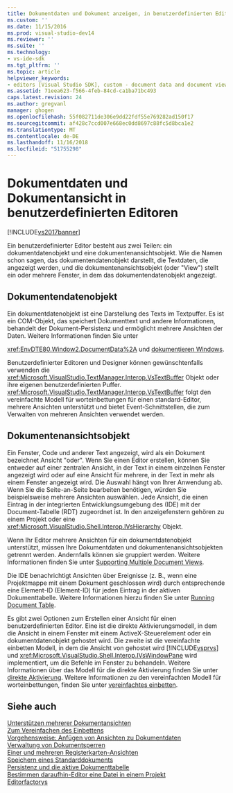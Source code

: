 ```yaml
---
title: Dokumentdaten und Dokument anzeigen, in benutzerdefinierten Editoren | Microsoft-Dokumentation
ms.custom: ''
ms.date: 11/15/2016
ms.prod: visual-studio-dev14
ms.reviewer: ''
ms.suite: ''
ms.technology:
- vs-ide-sdk
ms.tgt_pltfrm: ''
ms.topic: article
helpviewer_keywords:
- editors [Visual Studio SDK], custom - document data and document view
ms.assetid: 71eea623-f566-4feb-84cd-ca1ba71bc493
caps.latest.revision: 24
ms.author: gregvanl
manager: ghogen
ms.openlocfilehash: 55f082711de306e9dd22fdf55e769282ad150f17
ms.sourcegitcommit: af428c7ccd007e668ec0dd8697c88fc5d8bca1e2
ms.translationtype: MT
ms.contentlocale: de-DE
ms.lasthandoff: 11/16/2018
ms.locfileid: "51755298"
---
```

# <a name="document-data-and-document-view-in-custom-editors"></a>Dokumentdaten und Dokumentansicht in benutzerdefinierten Editoren
[!INCLUDE[vs2017banner](../includes/vs2017banner.md)]

Ein benutzerdefinierter Editor besteht aus zwei Teilen: ein dokumentdatenobjekt und eine dokumentenansichtsobjekt. Wie die Namen schon sagen, das dokumentendatenobjekt darstellt, die Textdaten, die angezeigt werden, und die dokumentenansichtsobjekt (oder "View") stellt ein oder mehrere Fenster, in dem das dokumentendatenobjekt angezeigt.  
  
## <a name="document-data-object"></a>Dokumentendatenobjekt  
 Ein dokumentdatenobjekt ist eine Darstellung des Texts im Textpuffer. Es ist ein COM-Objekt, das speichert Dokumenttext und andere Informationen, behandelt der Dokument-Persistenz und ermöglicht mehrere Ansichten der Daten. Weitere Informationen finden Sie unter  
  
 <xref:EnvDTE80.Window2.DocumentData%2A> und [dokumentieren Windows](../extensibility/internals/document-windows.md).  
  
 Benutzerdefinierter Editoren und Designer können gewünschtenfalls verwenden die <xref:Microsoft.VisualStudio.TextManager.Interop.VsTextBuffer> Objekt oder ihre eigenen benutzerdefinierten Puffer. <xref:Microsoft.VisualStudio.TextManager.Interop.VsTextBuffer> folgt den vereinfachte Modell für worteinbettungen für einen standard-Editor, mehrere Ansichten unterstützt und bietet Event-Schnittstellen, die zum Verwalten von mehreren Ansichten verwendet werden.  
  
## <a name="document-view-object"></a>Dokumentenansichtsobjekt  
 Ein Fenster, Code und anderer Text angezeigt, wird als ein Dokument bezeichnet Ansicht "oder". Wenn Sie einen Editor erstellen, können Sie entweder auf einer zentralen Ansicht, in der Text in einem einzelnen Fenster angezeigt wird oder auf eine Ansicht für mehrere, in der Text in mehr als einem Fenster angezeigt wird. Die Auswahl hängt von Ihrer Anwendung ab. Wenn Sie die Seite-an-Seite bearbeiten benötigen, würden Sie beispielsweise mehrere Ansichten auswählen. Jede Ansicht, die einen Eintrag in der integrierten Entwicklungsumgebung des (IDE) mit der Document-Tabelle (RDT) zugeordnet ist. In den anzeigefenstern gehören zu einem Projekt oder eine <xref:Microsoft.VisualStudio.Shell.Interop.IVsHierarchy> Objekt.  
  
 Wenn Ihr Editor mehrere Ansichten für ein dokumentdatenobjekt unterstützt, müssen Ihre Dokumentdaten und dokumentenansichtsobjekten getrennt werden. Andernfalls können sie gruppiert werden. Weitere Informationen finden Sie unter [Supporting Multiple Document Views](../extensibility/supporting-multiple-document-views.md).  
  
 Die IDE benachrichtigt Ansichten über Ereignisse (z. B., wenn eine Projektmappe mit einem Dokument geschlossen wird) durch entsprechende eine Element-ID (Element-ID) für jeden Eintrag in der aktiven Dokumenttabelle. Weitere Informationen hierzu finden Sie unter [Running Document Table](../extensibility/internals/running-document-table.md).  
  
 Es gibt zwei Optionen zum Erstellen einer Ansicht für einen benutzerdefinierten Editor. Eine ist die direkte Aktivierungsmodell, in dem die Ansicht in einem Fenster mit einem ActiveX-Steuerelement oder ein dokumentdatenobjekt gehostet wird. Die zweite ist die vereinfachte einbetten Modell, in dem die Ansicht von gehostet wird [!INCLUDE[vsprvs](../includes/vsprvs-md.md)] und <xref:Microsoft.VisualStudio.Shell.Interop.IVsWindowPane> wird implementiert, um die Befehle im Fenster zu behandeln. Weitere Informationen über das Modell für die direkte Aktivierung finden Sie unter [direkte Aktivierung](../misc/in-place-activation.md). Weitere Informationen zu den vereinfachten Modell für worteinbettungen, finden Sie unter [vereinfachtes einbetten](../extensibility/simplified-embedding.md).  
  
## <a name="see-also"></a>Siehe auch  
 [Unterstützen mehrerer Dokumentansichten](../extensibility/supporting-multiple-document-views.md)   
 [Zum Vereinfachen des Einbettens](../extensibility/simplified-embedding.md)   
 [Vorgehensweise: Anfügen von Ansichten zu Dokumentdaten](../extensibility/how-to-attach-views-to-document-data.md)   
 [Verwaltung von Dokumentsperren](../extensibility/document-lock-holder-management.md)   
 [Einer und mehreren Registerkarten-Ansichten](../extensibility/single-and-multi-tab-views.md)   
 [Speichern eines Standarddokuments](../extensibility/internals/saving-a-standard-document.md)   
 [Persistenz und die aktive Dokumenttabelle](../extensibility/internals/persistence-and-the-running-document-table.md)   
 [Bestimmen daraufhin-Editor eine Datei in einem Projekt](../extensibility/internals/determining-which-editor-opens-a-file-in-a-project.md)   
 [Editorfactorys](../extensibility/editor-factories.md)


